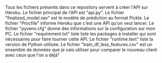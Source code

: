 Tous les fichiers présents dans ce repository servent à créer l'API sur Heroku.
Le fichier principal de l'API est "api.py".
Le fichier "finalized_model.sav" est le modèle de prédiction au format Pickle.
Le fichier "Procfile" informe Heroku que c'est une API qu'on veut lancer.
Le fichier "pyvenv.cfg" donne des informations sur la configuration sur mon PC.
Le fichier "requirement.txt" liste liste les packages à installer qui sont nécessaires pour faire tourner cette API.
Le fichier "runtime.text" liste la version de Python utilisée.
Le fichier "train_df_less_features.csv" est un ensemble de données que je vais utiliser pour comparer le nouveau client avec ceux que l'on a déjà"
